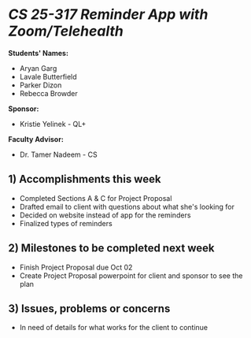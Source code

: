 # *CS 25-317 Reminder App with Zoom/Telehealth*

**Students' Names:**
- Aryan Garg
- Lavale Butterfield
- Parker Dizon
- Rebecca Browder

**Sponsor:**
- Kristie Yelinek - QL+

**Faculty Advisor:**
- Dr. Tamer Nadeem - CS

## 1) Accomplishments this week ##
   - Completed Sections A & C for Project Proposal
   - Drafted email to client with questions about what she's looking for
   - Decided on website instead of app for the reminders
   - Finalized types of reminders

## 2) Milestones to be completed next week ##
   - Finish Project Proposal due Oct 02
   - Create Project Proposal powerpoint for client and sponsor to see the plan

## 3) Issues, problems or concerns ##
   - In need of details for what works for the client to continue